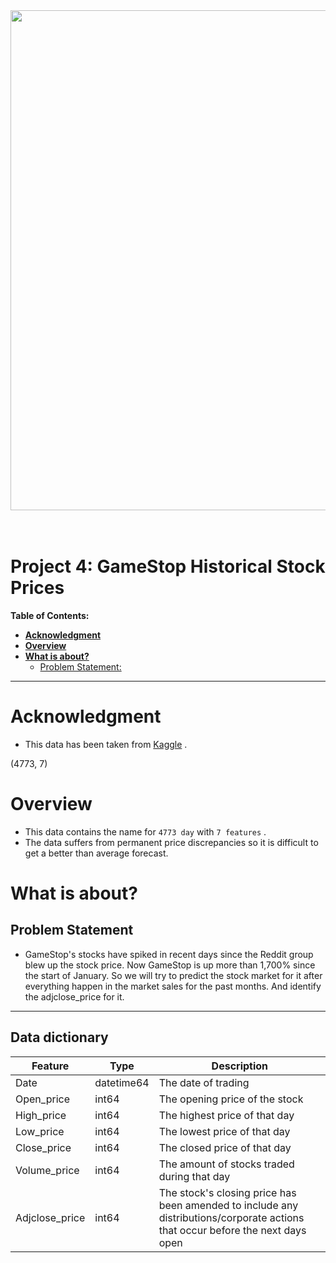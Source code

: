 <img src="https://i.ibb.co/bJcZLW5/ga-logo.png"  align="middle" width="800">

<br>
<br>
<br>
<h1> Project 4: GameStop Historical Stock Prices </h1>

**Table of Contents:**

- [**Acknowledgment**](#Acknowledgment)
- [**Overview**](#overview)
- [**What is about?**](#what-is-about)
	- [Problem Statement:](#problem-statement)

---

# Acknowledgment
- This data has been taken from [Kaggle](https://www.kaggle.com/hananxx/gamestop-historical-stock-prices) .

(4773, 7)

# **Overview**
- This data contains the name for `4773 day` with `7 features` .<br>
- The data suffers from permanent price discrepancies so it is difficult to get a better than average forecast.<br>


# **What is about?**

## Problem Statement
- GameStop's stocks have spiked in recent days since the Reddit group blew up the stock price. Now GameStop is up more than 1,700% since the start of January. So we will try to predict the stock market for it after everything happen in the market sales for the past months. And identify the adjclose_price for it.
---



## **Data dictionary**

|Feature|Type|Description|
|---|---|---|
|Date|datetime64|The date of trading|
|Open_price|int64|The opening price of the stock|
|High_price|int64|The highest price of that day|
|Low_price|int64|The lowest price of that day|
|Close_price|int64|The closed price of that day|
|Volume_price|int64|The amount of stocks traded during that day|
|Adjclose_price|int64|The stock's closing price has been amended to include any distributions/corporate actions that occur before the next days open|

